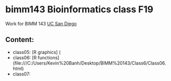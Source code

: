 # bimm143 Bioinformatics class F19

Work for BIMM 143 [UC San Diego](https://bioboot.github.io/bimm143_F19/)

## Content:
- class05: [R graphics] (
- class06: [R functions] (file:///C:/Users/Kevin%20Banh/Desktop/BIMM%20143/Class6/Class06.html)
- class07: 
